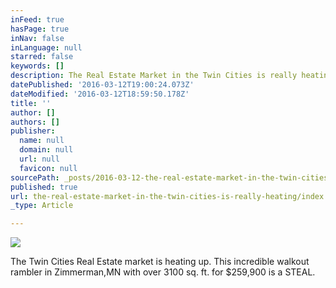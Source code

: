 ```yaml
---
inFeed: true
hasPage: true
inNav: false
inLanguage: null
starred: false
keywords: []
description: The Real Estate Market in the Twin Cities is really heating up.
datePublished: '2016-03-12T19:00:24.073Z'
dateModified: '2016-03-12T18:59:50.178Z'
title: ''
author: []
authors: []
publisher:
  name: null
  domain: null
  url: null
  favicon: null
sourcePath: _posts/2016-03-12-the-real-estate-market-in-the-twin-cities-is-really-heating.md
published: true
url: the-real-estate-market-in-the-twin-cities-is-really-heating/index.html
_type: Article

---
```

![](https://the-grid-user-content.s3-us-west-2.amazonaws.com/5a08c856-0a1f-477f-9b4d-cd2163a78aa4.jpg)

The Twin Cities Real Estate market is heating up. This incredible walkout rambler in Zimmerman,MN with over 3100 sq. ft. for $259,900 is a STEAL.